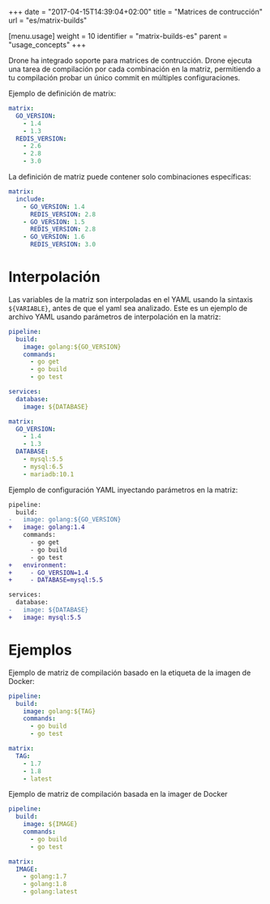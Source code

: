 +++
date = "2017-04-15T14:39:04+02:00"
title = "Matrices de contrucción"
url = "es/matrix-builds"

[menu.usage]
  weight = 10
  identifier = "matrix-builds-es"
  parent = "usage_concepts"
+++

Drone ha integrado soporte para matrices de contrucción. Drone ejecuta una tarea de compilación por cada combinación en la matriz, permitiendo a tu compilación probar un único commit en múltiples configuraciones.

Ejemplo de definición de matrix:

```yaml
matrix:
  GO_VERSION:
    - 1.4
    - 1.3
  REDIS_VERSION:
    - 2.6
    - 2.8
    - 3.0
```

La definición de matriz puede contener solo combinaciones específicas:

```yaml
matrix:
  include:
    - GO_VERSION: 1.4
      REDIS_VERSION: 2.8
    - GO_VERSION: 1.5
      REDIS_VERSION: 2.8
    - GO_VERSION: 1.6
      REDIS_VERSION: 3.0
```

# Interpolación

Las variables de la matriz son interpoladas en el YAML usando la sintaxis `${VARIABLE}`, antes de que el yaml sea analizado. Este es un ejemplo de archivo YAML usando parámetros de interpolación en la matriz:

```yaml
pipeline:
  build:
    image: golang:${GO_VERSION}
    commands:
      - go get
      - go build
      - go test

services:
  database:
    image: ${DATABASE}

matrix:
  GO_VERSION:
    - 1.4
    - 1.3
  DATABASE:
    - mysql:5.5
    - mysql:6.5
    - mariadb:10.1
```

Ejemplo de configuración YAML inyectando parámetros en la matriz:

```diff
pipeline:
  build:
-   image: golang:${GO_VERSION}
+   image: golang:1.4
    commands:
      - go get
      - go build
      - go test
+   environment:
+     - GO_VERSION=1.4
+     - DATABASE=mysql:5.5

services:
  database:
-   image: ${DATABASE}
+   image: mysql:5.5
```

# Ejemplos

Ejemplo de matriz de compilación basado en la etiqueta de la imagen de Docker:

```yaml
pipeline:
  build:
    image: golang:${TAG}
    commands:
      - go build
      - go test

matrix:
  TAG:
    - 1.7
    - 1.8
    - latest
```

Ejemplo de matriz de compilación basada en la imager de Docker

```yaml
pipeline:
  build:
    image: ${IMAGE}
    commands:
      - go build
      - go test

matrix:
  IMAGE:
    - golang:1.7
    - golang:1.8
    - golang:latest
```
